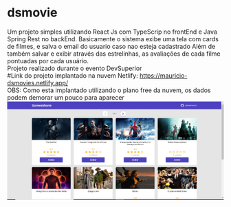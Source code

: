 # dsmovie
Um projeto simples utilizando React Js com TypeScrip no frontEnd e Java Spring Rest no backEnd.
Basicamente o sistema exibe uma tela com cards de filmes, e salva  o email do usuario caso nao esteja cadastrado
Além de também salvar e exibir através das estrelinhas, as avaliações de cada filme pontuadas por cada usuário. <br/>
Projeto realizado durante o evento DevSuperior  <br/>
#Link do projeto implantado na nuvem Netlify: 
https://mauricio-dsmovies.netlify.app/ <br />
OBS: Como esta implantado utilizando o plano free da nuvem, os dados podem demorar um pouco para aparecer
![What is this](home.jpg)
